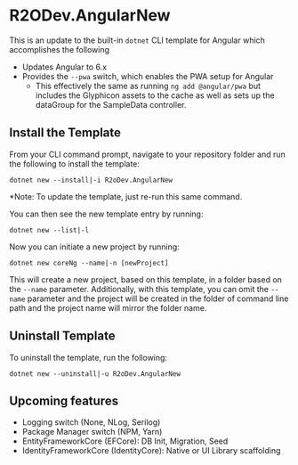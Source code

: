 # R2ODev.AngularNew

This is an update to the built-in `dotnet` CLI template for Angular which accomplishes the following

- Updates Angular to 6.x
- Provides the `--pwa` switch, which enables the PWA setup for Angular
    - This effectively the same as running `ng add @angular/pwa` but includes the Glyphicon assets to the cache as well as sets up the dataGroup for the SampleData controller.


## Install the Template

From your CLI command prompt, navigate to your repository folder and run the following to install the template:

`dotnet new --install|-i R2oDev.AngularNew`

*Note: To update the template, just re-run this same command.

You can then see the new template entry by running:

`dotnet new --list|-l`

Now you can initiate a new project by running:

`dotnet new coreNg --name|-n [newProject]`

This will create a new project, based on this template, in a folder based on the `--name` parameter. Additionally, with this template, you can omit the `--name` parameter and the project will be created in the folder of command line path and the project name will mirror the folder name.

## Uninstall Template

To uninstall the template, run the following:

`dotnet new --uninstall|-u R2oDev.AngularNew`

## Upcoming features

- Logging switch (None, NLog, Serilog)
- Package Manager switch (NPM, Yarn)
- EntityFrameworkCore (EFCore): DB Init, Migration, Seed
- IdentityFrameworkCore (IdentityCore): Native or UI Library scaffolding

